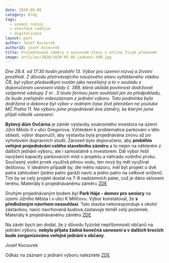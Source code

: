 ```yaml
---
date: 2020-05-05
category: blog
tags: 
  - územní rozvoj
  - otevřená radnice
  - digitalizace
layout: post
author: Josef Kocourek
authorId: josef.kocourek
title: Projednávané záměry v nouzovém stavu s online živým přenosem
image: articles/2020/2020-05-05-jednani-VUR.jpg
---
```

*Dne 28.4. od 17:30 hodin proběhl 13. Výbor pro územní rozvoj a životní prostředí. Z důvodu přetrvávajícího nouzového stavu vyhlášeného vládou ČR, byl výbor předsedkyní svolán jako neveřejný a to v souladu s doporučením usnesení vlády č. 388, která ukládá povinnost dodržovat vzájemné odstupy 2 m . S touto formou jsem souhlasil jen za předpokladu, že bude zveřejněn videozáznam z jednání výboru. Tato podmínka byla dodržena a dokonce byl výbor v reálném čase živě přenášen na youtube MČ Praha 11. Na výboru jsme projednávali dva záměry, ke kterým jsme přijali několik usnesení:*


**Bytový dům Ovčárna** je záměr výstavby soukromého investora na území Jižní Město II v ulici Gregorova. Vzhledem k problematice parkování v této oblasti, výbor doporučil, aby výstavba byla projednávána znovu až po vyhotovení dopravních studií. Zároveň bylo doporučeno, aby **proběhlo veřejné projednávání celého stavebního záměru** a to nejen na některém z dalších jednání výboru, ale i samostatně s investorem. Dál výbor řešil navýšení kapacity parkovacích míst v projektu a náhradu vodního prvku. Současný vodní prvek využívá pitnou vodu, ten nový by měl využívat dešťovou. V ideálním případě by, dle mého názoru, měl být projekt o dvě patra zahlouben (jedno patro garáží navíc a jedno patro na celkové snížení). Tím by se celý projekt dostal na 7-8 nadzemních pater, což je dáno sklonem terénu. 
Materiály k projednávanému záměru [ZDE](https://www.praha11.cz/filemanager/files/31873.pdf)

Druhým projednávaným bodem byl **Park Háje - domov pro seniory** na území Jižního Města i v ulici K Milíčovu. Výbor konstatoval, že **s předloženým návrhem nesouhlasí**. Tato stavba nekoresponduje s okolní zástavbou, navíc navrhovaná budova zastavuje téměř celý pozemek. 
Materiály k projednávanému záměru [ZDE](https://www.praha11.cz/filemanager/files/31786.pdf)

Na závěr bych jen dodal, že z důvodu fyzické nepřítomnosti občanů na jednání výboru, **nebyla přijata žádná konečná usnesení a v dalších krocích bude zorganizováno veřejné jednání s občany**.

Josef Kocourek

Odkaz na záznam z jednání výboru naleznete [ZDE](https://www.youtube.com/watch?v=wwgpwB3v_HQ)

